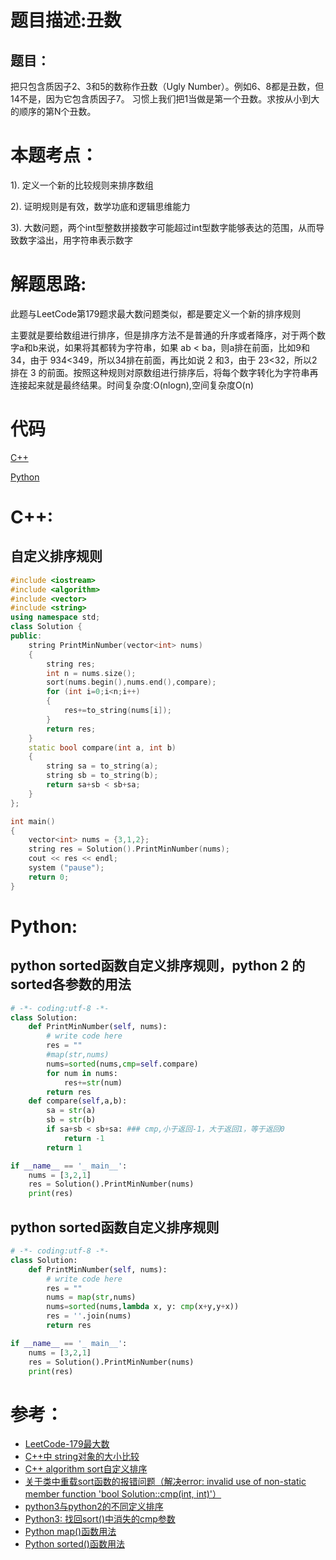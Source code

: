 # 题目描述:丑数
## 题目：
把只包含质因子2、3和5的数称作丑数（Ugly Number）。例如6、8都是丑数，但14不是，因为它包含质因子7。 习惯上我们把1当做是第一个丑数。求按从小到大的顺序的第N个丑数。

# 本题考点：
  
  1). 定义一个新的比较规则来排序数组
  
  2). 证明规则是有效，数学功底和逻辑思维能力
  
  3). 大数问题，两个int型整数拼接数字可能超过int型数字能够表达的范围，从而导致数字溢出，用字符串表示数字
  
  
# 解题思路:
  此题与LeetCode第179题求最大数问题类似，都是要定义一个新的排序规则
  
  主要就是要给数组进行排序，但是排序方法不是普通的升序或者降序，对于两个数字a和b来说，如果将其都转为字符串，如果 ab < ba，则a排在前面，比如9和34，由于 934<349，所以34排在前面，再比如说 2 和3，由于 23<32，所以2排在 3 的前面。按照这种规则对原数组进行排序后，将每个数字转化为字符串再连接起来就是最终结果。时间复杂度:O(nlogn),空间复杂度O(n)

# 代码

[C++](./UglyNumber.cpp)

[Python](./UglyNumber.py)

# C++:
## 自定义排序规则
```c++
#include <iostream>
#include <algorithm>
#include <vector>
#include <string>
using namespace std;
class Solution {
public:
    string PrintMinNumber(vector<int> nums) 
    {
        string res;
        int n = nums.size();
        sort(nums.begin(),nums.end(),compare);
        for (int i=0;i<n;i++)
        {
            res+=to_string(nums[i]);
        }
        return res;
    }
    static bool compare(int a, int b)
    {
        string sa = to_string(a);
        string sb = to_string(b);
        return sa+sb < sb+sa;
    }
};

int main()
{
    vector<int> nums = {3,1,2};
    string res = Solution().PrintMinNumber(nums);
    cout << res << endl;
    system ("pause");
    return 0;
}
```

# Python:
## python sorted函数自定义排序规则，python 2 的sorted各参数的用法
```python
# -*- coding:utf-8 -*-
class Solution:
    def PrintMinNumber(self, nums):
        # write code here
        res = ""
        #map(str,nums)
        nums=sorted(nums,cmp=self.compare)
        for num in nums:
            res+=str(num)
        return res
    def compare(self,a,b):
        sa = str(a)
        sb = str(b)
        if sa+sb < sb+sa: ### cmp,小于返回-1，大于返回1，等于返回0
            return -1
        return 1

if __name__ == '_ main__':
    nums = [3,2,1]
    res = Solution().PrintMinNumber(nums)    
    print(res)
```

## python sorted函数自定义排序规则
```python
# -*- coding:utf-8 -*-
class Solution:
    def PrintMinNumber(self, nums):
        # write code here
        res = ""
        nums = map(str,nums)
        nums=sorted(nums,lambda x, y: cmp(x+y,y+x))
        res = ''.join(nums)
        return res

if __name__ == '_ main__':
    nums = [3,2,1]
    res = Solution().PrintMinNumber(nums)    
    print(res)
```




# 参考：
   - [LeetCode-179最大数](https://github.com/bryceustc/LeetCode_Note/blob/master/cpp/Largest-Number/README.md)
   - [C++中 string对象的大小比较](https://blog.csdn.net/jason_cuijiahui/article/details/79038468)
  - [C++ algorithm sort自定义排序](https://blog.csdn.net/v_xchen_v/article/details/76615270)
  - [关于类中重载sort函数的报错问题（解决error: invalid use of non-static member function 'bool Solution::cmp(int, int)'）](https://blog.csdn.net/qq_41562704/article/details/95908736)
  - [python3与python2的不同定义排序](https://leetcode-cn.com/problems/largest-number/solution/python3yu-python2de-bu-tong-ding-yi-pai-xu-by-jixi/)
  - [Python3: 找回sort()中消失的cmp参数](https://www.polarxiong.com/archives/Python3-%E6%89%BE%E5%9B%9Esort-%E4%B8%AD%E6%B6%88%E5%A4%B1%E7%9A%84cmp%E5%8F%82%E6%95%B0.html)
  - [Python map()函数用法](https://www.runoob.com/python/python-func-map.html)
  - [Python sorted()函数用法](https://www.runoob.com/python/python-func-sorted.html) 
